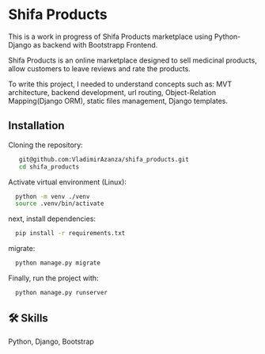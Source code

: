 
# Shifa Products

This is a work in progress of Shifa Products marketplace using Python-Django as backend with Bootstrapp Frontend.

Shifa Products is an online marketplace designed to sell medicinal products, allow customers to leave reviews and rate the products.

To write this project, I needed to understand concepts such as: MVT architecture, backend development, url routing, Object-Relation Mapping(Django ORM), static files management, Django templates.


## Installation

Cloning the repository:

```bash
   git@github.com:VladimirAzanza/shifa_products.git
   cd shifa_products
```

Activate virtual environment (Linux):

```bash
  python -m venv ./venv
  source .venv/bin/activate
```
next, install dependencies:
```bash
  pip install -r requirements.txt
```
migrate:
```bash
  python manage.py migrate
```
Finally, run the project with:
```bash
  python manage.py runserver
```


## 🛠 Skills
Python, Django, Bootstrap
